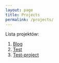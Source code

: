 ```yaml
---
layout: page
title: Projects
permalink: /projects/
---
```


Lista projektów:

1. [Blog](https://corondo.github.io/blog/)
2. [Test](https://corondo.github.io/test/)
3. [Test-project](https://corondo.github.io/test-project/)

